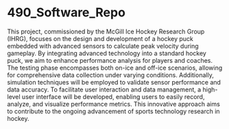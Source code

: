 # 490_Software_Repo
This project, commissioned by the McGill Ice Hockey Research Group (IHRG), focuses on the design and development of a hockey puck embedded with advanced sensors to calculate peak velocity during gameplay. By integrating advanced technology into a standard hockey puck, we aim to enhance performance analysis for players and coaches. The testing phase encompasses both on-ice and off-ice scenarios, allowing for comprehensive data collection under varying conditions. Additionally, simulation techniques will be employed to validate sensor performance and data accuracy. To facilitate user interaction and data management, a high-level user interface will be developed, enabling users to easily record, analyze, and visualize performance metrics. This innovative approach aims to contribute to the ongoing advancement of sports technology research in hockey. 
